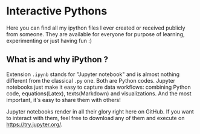 # Interactive Pythons

Here you can find all my ipython files I ever created or received publicly from someone. They are available for everyone for purpose of learning, experimenting or just having fun :)

## What is and why iPython ?
Extension `.ipynb` stands for "Jupyter notebook" and is almost nothing different from the classical `.py` one. Both are Python codes. Jupyter notebooks just make it easy to capture data workflows: combining Python code, equations(Latex), texts(Markdown) and visualizations. And the most important, it's easy to share them with others!

Jupyter notebooks render in all their glory right here on GitHub. If you want to interact with them, feel free to download any of them and execute on https://try.jupyter.org/.
